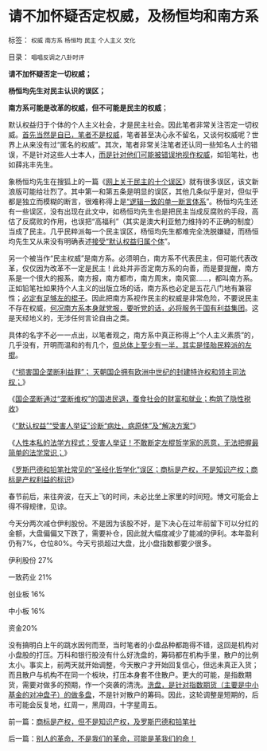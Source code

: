 # 请不加怀疑否定权威，及杨恒均和南方系

标签： `权威` `南方系` `杨恒均` `民主` `个人主义` `文化` 

目录： `唱唱反调之八卦时评`

**请不加怀疑否定一切权威；**

**杨恒均先生对民主认识的误区；**

**南方系可能是改革的权威，但不可能是民主的权威**；

默认权益归于个体的个人主义社会，才是民主社会。因此笔者非常关注否定一切权威。[首先当然是自已，笔者不是权威](../../../2012/4/22/个体价值观没有说服他人的义务.md)，笔者甚至决心永不留名，又谈何权威呢？世界上从来没有过“匿名的权威”。其次，笔者非常关注笔者还认同一些知名人士的错误，不是针对这些人士本人，[而是针对他们可能被错误地视作权威](../../../2009/7/27/离不开哲学理论的文化离不开权威的N代宗师.md)，如铅笔社，也如薛兆丰先生。

象杨恒均先生在搜狐上的一篇《[网上关于民主的十个误区](http://yanghengjun65.blog.sohu.com/252354508.html)》就有很多误区，该文新浪版可能给壮烈了。其中第一和第五条是明显的误区，其他几条似乎是对，但似乎都是独立而模糊的断言，很难称得上是[“逻辑一致的单一断言体系](../../../2011/5/28/科学必要条件，单一逻辑规则.md)”。杨恒均先生还有一些误区，没有出现在此文中，如杨恒均先生也是把民主当成反腐败的手段，高估了反腐败的作用，也误把“高福利”（其实是澳大利亚勉力维持的不正确的制度）当成了民主。几乎民粹派每一个民主误区，杨恒均先生都难完全洗脱嫌疑，而杨恒均先生又从来没有明确表述[接受“默认权益归属个体](../../../2012/7/6/科斯及一切违背“默认权益归属个体”的都是伪科学.md)”。

另一个被当作“民主权威”是南方系。必须明白，南方系不代表民主，但可能代表改革，仅仅因为改革不一定是民主！此处并非否定南方系的向善，而是要提醒，南方系是一个很大的报系，南方报，南方都市，南方周末，南风窗……，都叫南方系。正如铅笔社如果持个人主义的出版立场的话，南方系也必定是五花八门地有兼容性；[必定有足够左的棍子](../../../2012/12/23/卢麒元，李庄，李北方，石勇，南方系和铅笔社.md)。因此把南方系视作民主的权威是非常危险，不要说民主不存在权威，[何况南方系本身就党报，要听党的话，必将服务于国有利益集团](../../../2013/1/11/南都是被删改合法，无关言论自由.md)。这是天经地义的，无涉任何言论自由之类。

具体的名字不必一一点出，以笔者观之，南方系中真正称得上“个人主义素质”的，几乎没有，开明而温和的有几个，[但总体上至少有一半，其实是怪胎民粹派的左棍](../../../2012/11/26/《南方周末》吓人的民粹：“自由主义将失去人民的支持”.md)。

《[“损害国企垄断利益罪”； 天朝国企拥有欧洲中世纪的封建特许权和领主司法权；](../../../2013/1/23/佛山夫妻案中的默认权益，公益诉讼，国进民退.md)》

《[国企垄断通过“垄断维权”的国进民退，蚕食社会的财富和就业；构筑了隐性税收](../../../2013/1/23/佛山小夫妻案中展示未来的“天堂&nbsp;or&nbsp;地狱”.md)》

《[“默认权益”“受害人举证”诊断“病灶，病原体”及“解决方案”](../../../2013/1/23/全部博文原创，全部观点原创；.md)》

《[人性本私的法学方程式：受害人举证！不敢断定左棍哲学家的恶意，无法把握最简单的法学常识；](../../../2013/1/24/人性本私的法学方程式.md)》

《[罗斯巴德和铅笔社常见的“圣经化哲学化”误区；商标是产权，不是知识产权；商标是产权利益的标识](../../../2013/1/24/商标是产权，但不是知识产权，及罗斯巴德和铅笔社.md)》

春节前后，来往奔波，在天上飞的时间，未必比坐上家里的时间短。博文可能会上得不得规律，见谅。

今天分两次减仓伊利股份。不是因为该股不好，是下决心在过年前留下可以分红的金额，大盘偏偏又下跌了，需要补仓，因此就大幅度减少了能减的伊利。本年盈利仍有7%，仓位80%。今天亏损超过大盘，比小盘指数都要少很多。

伊利股份 27%

一致药业 21%

创业板 16%

中小板 16%

资金20%

没有搞明白上午的跳水因何而至，当时笔者的小盘品种都跑得不错，这回是机构对小盘股的打压。万科和银行股没有什么好洗盘的，筹码都在机构手里，散户的比例太小。事实上，前两天就开始调整，今天散户才开始回复信心，但远未真正入货；而且散户与机构不在同一个板块，打压本身套不住散户。更大的可能，是指数期货，需要对做多的预期，作一个突袭的清洗。[洗盘，是针对指数期货（主要是中小基金的对冲盘子）的做多盘](../../../2012/12/11/基金年末砸盘是基金经理自利的理性行为.md)，不是针对散户的筹码。因此，这轮调整是短期的，后市可能会反复地，红周一，黑周四，十字星周五。

前一篇：[商标是产权，但不是知识产权，及罗斯巴德和铅笔社](../../../2013/1/24/商标是产权，但不是知识产权，及罗斯巴德和铅笔社.md)

后一篇：[别人的革命，不是我们的革命，可能是革我们的命！](../../../2013/1/25/别人的革命，不是我们的革命，可能是革我们的命！.md)